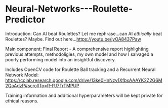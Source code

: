 # Neural-Networks---Roulette-Predictor
Introduction: Can AI beat Roulettes? Let me rephrase...can AI *ethically* beat Roulettes? Maybe. Find out here...https://youtu.be/iyOA8437Paw

Main component: Final Report - A comprehensive report highlighting previous attempts, methodoligies, my own model and how I salvaged a poorly performing model into an insightful discovery.  

Includes OpenCV code for Roulette Ball tracking and a Recurrent Neural Network Model: https://colab.research.google.com/drive/13ke0HnNzv1XfbxAAAYK2Z2G6M2QaAdzP#scrollTo=R-PJ7TrTMPUP

Training information and additional hyperparameters will be kept private for ethical reasons.
